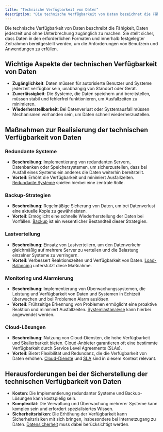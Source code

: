 ```yaml
---
title: "Technische Verfügbarkeit von Daten"
description: "Die technische Verfügbarkeit von Daten bezeichnet die Fähigkeit, Daten jederzeit und ohne Unterbrechung zugänglich zu machen. Sie umfasst Maßnahmen wie redundante Systeme, Backups, Lastverteilung und Monitoring zur Minimierung von Ausfallzeiten."
---
```


Die technische Verfügbarkeit von Daten beschreibt die Fähigkeit, Daten jederzeit und ohne Unterbrechung zugänglich zu machen. Sie stellt sicher, dass Daten in den erforderlichen Formaten und innerhalb festgelegter Zeitrahmen bereitgestellt werden, um die Anforderungen von Benutzern und Anwendungen zu erfüllen.

## Wichtige Aspekte der technischen Verfügbarkeit von Daten
- **Zugänglichkeit**: Daten müssen für autorisierte Benutzer und Systeme jederzeit verfügbar sein, unabhängig von Standort oder Gerät.
- **Zuverlässigkeit**: Die Systeme, die Daten speichern und bereitstellen, müssen stabil und fehlerfrei funktionieren, um Ausfallzeiten zu minimieren.
- **Wiederherstellbarkeit**: Bei Datenverlust oder Systemausfall müssen Mechanismen vorhanden sein, um Daten schnell wiederherzustellen.

## Maßnahmen zur Realisierung der technischen Verfügbarkeit von Daten

### Redundante Systeme
- **Beschreibung**: Implementierung von redundanten Servern, Datenbanken oder Speichersystemen, um sicherzustellen, dass bei Ausfall eines Systems ein anderes die Daten weiterhin bereitstellt.
- **Vorteil**: Erhöht die Verfügbarkeit und minimiert Ausfallzeiten. [Redundante Systeme](/open-fidup/lerninhalte/redundante-systeme) spielen hierbei eine zentrale Rolle.

### Backup-Strategien
- **Beschreibung**: Regelmäßige Sicherung von Daten, um bei Datenverlust eine aktuelle Kopie zu gewährleisten.
- **Vorteil**: Ermöglicht eine schnelle Wiederherstellung der Daten bei Vorfällen. [Backup](/open-fidup/lerninhalte/backup) ist ein wesentlicher Bestandteil dieser Strategien.

### Lastverteilung
- **Beschreibung**: Einsatz von Lastverteilern, um den Datenverkehr gleichmäßig auf mehrere Server zu verteilen und die Belastung einzelner Systeme zu verringern.
- **Vorteil**: Verbessert Reaktionszeiten und Verfügbarkeit von Daten. [Load-Balancing](/open-fidup/lerninhalte/load-balancing) unterstützt diese Maßnahme.

### Monitoring und Alarmierung
- **Beschreibung**: Implementierung von Überwachungssystemen, die Leistung und Verfügbarkeit von Daten und Systemen in Echtzeit überwachen und bei Problemen Alarm auslösen.
- **Vorteil**: Frühzeitige Erkennung von Problemen ermöglicht eine proaktive Reaktion und minimiert Ausfallzeiten. [Systemlastanalyse](/open-fidup/lerninhalte/systemlastanalyse) kann hierbei angewendet werden.

### Cloud-Lösungen
- **Beschreibung**: Nutzung von Cloud-Diensten, die hohe Verfügbarkeit und Skalierbarkeit bieten. Cloud-Anbieter garantieren oft eine bestimmte Verfügbarkeit durch Service Level Agreements (SLAs).
- **Vorteil**: Bietet Flexibilität und Redundanz, die die Verfügbarkeit von Daten erhöhen. [Cloud-Dienste](/open-fidup/lerninhalte/cloud-dienste) und [SLA](/open-fidup/lerninhalte/sla) sind in diesem Kontext relevant.

## Herausforderungen bei der Sicherstellung der technischen Verfügbarkeit von Daten
- **Kosten**: Die Implementierung redundanter Systeme und Backup-Lösungen kann kostspielig sein.
- **Komplexität**: Die Verwaltung und Überwachung mehrerer Systeme kann komplex sein und erfordert spezialisiertes Wissen.
- **Sicherheitsrisiken**: Die Erhöhung der Verfügbarkeit kann Sicherheitsrisiken mit sich bringen, insbesondere bei Internetzugang zu Daten. [Datensicherheit](/open-fidup/lerninhalte/datensicherheit) muss dabei berücksichtigt werden.